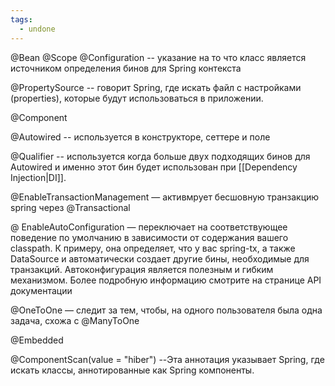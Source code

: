 ```yaml
---
tags:
  - undone
---
```

@Bean
@Scope
@Configuration -- указание на то что класс является источником определения бинов для Spring контекста

@PropertySource -- говорит Spring, где искать файл с настройками (properties), которые будут использоваться в приложении.

@Component

@Autowired -- используется в конструкторе, сеттере и поле

@Qualifier -- используется когда больше двух подходящих бинов для Autowired и именно этот бин будет использован при [[Dependency Injection|DI]].

@EnableTransactionManagement — активмрует бесшовную транзакцию spring через @Transactional


@ EnableAutoConfiguration — переключает на соответствующее поведение по умолчанию в зависимости от содержания вашего classpath. К примеру, она определяет, что у вас spring-tx, а также DataSource и автоматически создает другие бины, необходимые для транзакций. Автоконфигурация является полезным и гибким механизмом. Более подробную информацию смотрите на странице API документации 

@OneToOne — следит за тем, чтобы, на одного пользователя была одна задача, схожа с @ManyToOne

@Embedded

@ComponentScan(value = "hiber") --Эта аннотация указывает Spring, где искать классы, аннотированные как Spring компоненты.